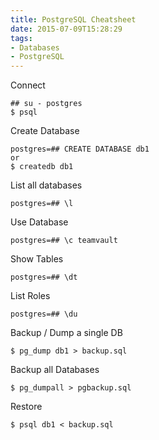 ```yaml
---
title: PostgreSQL Cheatsheet
date: 2015-07-09T15:28:29
tags: 
- Databases
- PostgreSQL
---
```


Connect

    ## su - postgres
    $ psql

Create Database

    postgres=## CREATE DATABASE db1
    or
    $ createdb db1

List all databases

    postgres=## \l

Use Database

    postgres=## \c teamvault

Show Tables

    postgres=## \dt

List Roles

    postgres=## \du

Backup / Dump a single DB

    $ pg_dump db1 > backup.sql

Backup all Databases

    $ pg_dumpall > pgbackup.sql

Restore

    $ psql db1 < backup.sql
